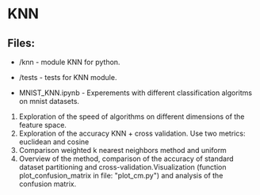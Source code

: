# KNN
## Files:
 - /knn - module KNN for python.

 - /tests - tests for KNN module.

 - MNIST_KNN.ipynb - Experements with different classification algoritms on mnist datasets.
1. Exploration of the speed of algorithms on different dimensions of the feature space.
2. Exploration of the accuracy KNN + cross validation. Use two metrics: euclidean and cosine
3. Comparison weighted k nearest neighbors method and uniform
4. Overview of the method, comparison of the accuracy of standard dataset partitioning and cross-validation.Visualization (function plot_confusion_matrix in file: "plot_cm.py") and analysis of the confusion matrix.
